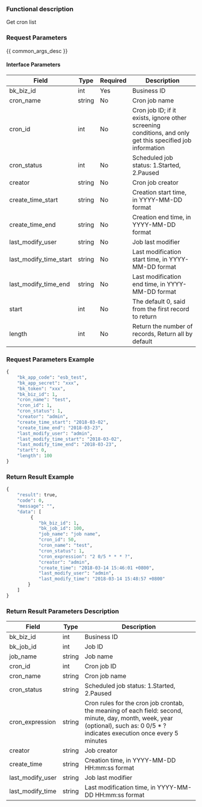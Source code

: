 ### Functional description

Get cron list

### Request Parameters

{{ common_args_desc }}

#### Interface Parameters

| Field                 |  Type      | Required   |  Description      |
|----------------------|------------|--------|------------|
| bk_biz_id              |  int       | Yes     | Business ID |
| cron_name              |  string    | No     | Cron job name |
| cron_id                |  int       | No     | Cron job ID; if it exists, ignore other screening conditions, and only get this specified job information |
| cron_status            |  int       | No     | Scheduled job status: 1.Started, 2.Paused |
| creator                |  string    | No     | Cron job creator |
| create_time_start      |  string    | No     | Creation start time, in YYYY-MM-DD format |
| create_time_end        |  string    | No     | Creation end time, in YYYY-MM-DD format |
| last_modify_user       |  string    | No     | Job last modifier |
| last_modify_time_start |  string    | No     | Last modification start time, in YYYY-MM-DD format |
| last_modify_time_end   |  string    | No     | Last modification end time, in YYYY-MM-DD format |
| start                  |  int       | No     | The default 0, said from the first record to return |
| length                 |  int       | No     | Return the number of records, Return all by default |

### Request Parameters Example

```python
{
    "bk_app_code": "esb_test",
    "bk_app_secret": "xxx",
    "bk_token": "xxx",
    "bk_biz_id": 1,
    "cron_name": "test",
    "cron_id": 1,
    "cron_status": 1,
    "creator": "admin",
    "create_time_start": "2018-03-02",
    "create_time_end": "2018-03-23",
    "last_modify_user": "admin",
    "last_modify_time_start": "2018-03-02",
    "last_modify_time_end": "2018-03-23",
    "start": 0,
    "length": 100
}
```

### Return Result Example

```python
{
    "result": true,
    "code": 0,
    "message": "",
    "data": [
         {
            "bk_biz_id": 1,
            "bk_job_id": 100,
            "job_name": "job name",
            "cron_id": 50,
            "cron_name": "test",
            "cron_status": 1,
            "cron_expression": "2 0/5 * * * ?",
            "creator": "admin",
            "create_time": "2018-03-14 15:46:01 +0800",
            "last_modify_user": "admin",
            "last_modify_time": "2018-03-14 15:48:57 +0800"
        }
    ]
}
```

### Return Result Parameters Description

| Field      | Type      | Description      |
|-----------|-----------|-----------|
| bk_biz_id       | int       | Business ID |
| bk_job_id       | int       | Job ID |
| job_name        | string    | Job name |
| cron_id         | int       | Cron job ID |
| cron_name       | string    | Cron job name |
| cron_status     | string    | Scheduled job status: 1.Started, 2.Paused |
| cron_expression | string    | Cron rules for the cron job crontab, the meaning of each field: second, minute, day, month, week, year (optional), such as: 0 0/5 * ? indicates execution once every 5 minutes |
| creator         | string    | Job creator |
| create_time     | string    | Creation time, in YYYY-MM-DD HH:mm:ss format |
| last_modify_user| string    | Job last modifier |
| last_modify_time| string    | Last modification time, in YYYY-MM-DD HH:mm:ss format |
